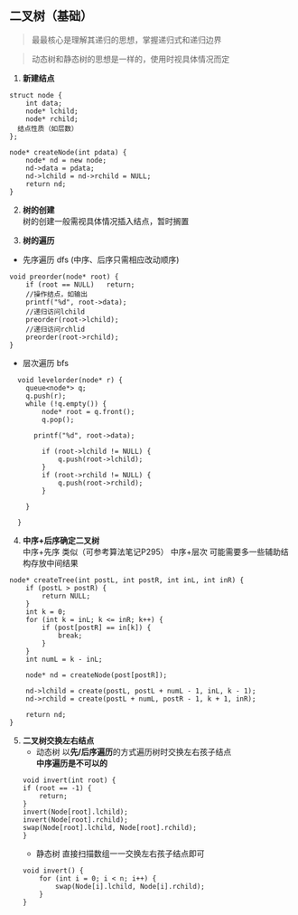 ## 二叉树（基础）

>最最核心是理解其递归的思想，掌握递归式和递归边界

>动态树和静态树的思想是一样的，使用时视具体情况而定

1. **新建结点**  
~~~
struct node {
	int data;
	node* lchild;
	node* rchild;
  结点性质（如层数）
};
~~~
~~~
node* createNode(int pdata) {
	node* nd = new node;
	nd->data = pdata;
	nd->lchild = nd->rchild = NULL;
	return nd;
}
~~~

2. **树的创建**  
树的创建一般需视具体情况插入结点，暂时搁置

3. **树的遍历**

+ 先序遍历 dfs
(中序、后序只需相应改动顺序)
~~~
void preorder(node* root) {
	if (root == NULL)	return;
	//操作结点，如输出
	printf("%d", root->data);
	//递归访问lchild
	preorder(root->lchild);
	//递归访问rchlid
	preorder(root->rchild);
}
~~~

+ 层次遍历 bfs
~~~
  void levelorder(node* r) {
  	queue<node*> q;
  	q.push(r);
  	while (!q.empty()) {
  		node* root = q.front();
  		q.pop();

      printf("%d", root->data);

  		if (root->lchild != NULL) {
  			q.push(root->lchild);
  		}
  		if (root->rchild != NULL) {
  			q.push(root->rchild);
  		}

  	}

  }
  ~~~

4. **中序+后序确定二叉树**  
中序+先序 类似（可参考算法笔记P295）
中序+层次 可能需要多一些辅助结构存放中间结果
~~~
node* createTree(int postL, int postR, int inL, int inR) {
	if (postL > postR) {
		return NULL;
	}
	int k = 0;
	for (int k = inL; k <= inR; k++) {
		if (post[postR] == in[k]) {
			break;
		}
	}
	int numL = k - inL;

	node* nd = createNode(post[postR]);

	nd->lchild = create(postL, postL + numL - 1, inL, k - 1);
	nd->rchild = create(postL + numL, postR - 1, k + 1, inR);

	return nd;
}
~~~

5. **二叉树交换左右结点**
	+ 动态树
		以**先/后序遍历**的方式遍历树时交换左右孩子结点  
		**中序遍历是不可以的**
	~~~
	void invert(int root) {
	if (root == -1) {
		return;
	}
	invert(Node[root].lchild);
	invert(Node[root].rchild);
	swap(Node[root].lchild, Node[root].rchild);
	}
	~~~
	+ 静态树
	直接扫描数组一一交换左右孩子结点即可
	~~~
	void invert() {
		for (int i = 0; i < n; i++) {
			swap(Node[i].lchild, Node[i].rchild);
		}
	}
	~~~
